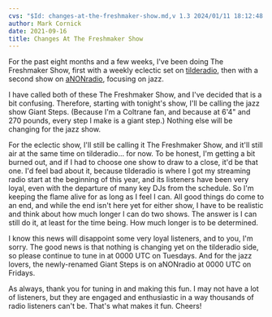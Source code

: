 ```yaml
---
cvs: "$Id: changes-at-the-freshmaker-show.md,v 1.3 2024/01/11 18:12:48 mcornick Exp $"
author: Mark Cornick
date: 2021-09-16
title: Changes At The Freshmaker Show
---
```

For the past eight months and a few weeks, I've been doing The Freshmaker Show, first with a weekly eclectic set on [tilderadio](https://tilderadio.org/), then with a second show on [aNONradio](https://anonradio.net/), focusing on jazz.

I have called both of these The Freshmaker Show, and I've decided that is a bit confusing. Therefore, starting with tonight's show, I'll be calling the jazz show Giant Steps. (Because I'm a Coltrane fan, and because at 6'4" and 270 pounds, every step I make is a giant step.) Nothing else will be changing for the jazz show.

For the eclectic show, I'll still be calling it The Freshmaker Show, and it'll still air at the same time on tilderadio... for now. To be honest, I'm getting a bit burned out, and if I had to choose one show to draw to a close, it'd be that one. I'd feel bad about it, because tilderadio is where I got my streaming radio start at the beginning of this year, and its listeners have been very loyal, even with the departure of many key DJs from the schedule. So I'm keeping the flame alive for as long as I feel I can. All good things do come to an end, and while the end isn't here yet for either show, I have to be realistic and think about how much longer I can do two shows. The answer is I can still do it, at least for the time being. How much longer is to be determined.

I know this news will disappoint some very loyal listeners, and to you, I'm sorry. The good news is that nothing is changing yet on the tilderadio side, so please continue to tune in at 0000 UTC on Tuesdays. And for the jazz lovers, the newly-renamed Giant Steps is on aNONradio at 0000 UTC on Fridays.

As always, thank you for tuning in and making this fun. I may not have a lot of listeners, but they are engaged and enthusiastic in a way thousands of radio listeners can't be. That's what makes it fun. Cheers!
